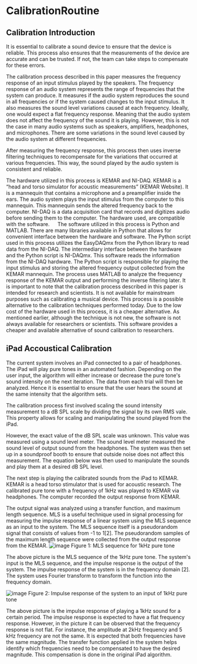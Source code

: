 # CalibrationRoutine

## Calibration Introduction
It is essential to calibrate a sound device to ensure that the device is reliable. This process also ensures that the measurements of the device are accurate and can be trusted. If not, the team can take steps to compensate for these errors. 

The calibration process described in this paper measures the frequency response of an input stimulus played by the speakers. The frequency response of an audio system represents the range of frequencies that the system can produce. It measures if the audio system reproduces the sound in all frequencies or if the system caused changes to the input stimulus. It also measures the sound level variations caused at each frequency. Ideally, one would expect a flat frequency response. Meaning that the audio system does not affect the frequency of the sound it is playing. However, this is not the case in many audio systems such as speakers, amplifiers, headphones, and microphones. There are some variations in the sound level caused by the audio system at different frequencies.  

After measuring the frequency response, this process then uses inverse filtering techniques to recompensate for the variations that occurred at various frequencies. This way, the sound played by the audio system is consistent and reliable. 

The hardware utilized in this process is KEMAR and NI-DAQ. KEMAR is a “head and torso simulator for acoustic measurements” (KEMAR Website). It is a mannequin that contains a microphone and a preamplifier inside the ears. The audio system plays the input stimulus from the computer to this mannequin. This mannequin sends the altered frequency back to the computer. NI-DAQ is a data acquisition card that records and digitizes audio before sending them to the computer. The hardware used, are compatible with the software. 
  
The software utilized in this process is Python and MATLAB. There are many libraries available in Python that allows for convenient interface between the hardware and software. The Python script used in this process utilizes the EasyDAQmx from the Python library to read data from the NI-DAQ. The intermediary interface between the hardware and the Python script is NI-DAQmx. This software reads the information from the NI-DAQ hardware. The Python script is responsible for playing the input stimulus and storing the altered frequency output collected from the KEMAR mannequin. The process uses MATLAB to analyze the frequency response of the KEMAR output and performing the inverse filtering later.
It is important to note that the calibration process described in this paper is intended for research and scientists. It is not available for mainstream purposes such as calibrating a musical device. This process is a possible alternative to the calibration techniques performed today. Due to the low cost of the hardware used in this process, it is a cheaper alternative. As mentioned earlier, although the technique is not new, the software is not always available for researchers or scientists. This software provides a cheaper and available alternative of sound calibration to researchers.

## iPad Accoustical Calibration 

The current system involves an iPad connected to a pair of headphones. The iPad will play pure tones in an automated fashion. Depending on the user input, the algorithm will either increase or decrease the pure tone's sound intensity on the next iteration. The data from each trial will then be analyzed. Hence it is essential to ensure that the user hears the sound at the same intensity that the algorithm sets. 

The calibration process first involved scaling the sound intensity measurement to a dB SPL scale by dividing the signal by its own RMS vale. This property allows for scaling and manipulating the sound played from the iPad.

However, the exact value of the dB SPL scale was unknown. This value was measured using a sound level meter. The sound level meter measured the sound level of output sound from the headphones. The system was then set up in a soundproof booth to ensure that outside noise does not affect this measurement. The equation below was then used to manipulate the sounds and play them at a desired dB SPL level.

The next step is playing the calibrated sounds from the iPad to KEMAR. KEMAR is a head torso stimulator that is used for acoustic research. The calibrated pure tone with a frequency of 1kHz was played to KEMAR via headphones. The computer recorded the output response from KEMAR. 

The output signal was analyzed using a transfer function, and maximum length sequence. MLS is a useful technique used in signal processing for measuring the impulse response of a linear system using the MLS sequence as an input to the system. The MLS sequence itself is a pseudorandom signal that consists of values from -1 to 1[2]. The pseudorandom samples of the maximum length sequence were collected from the output response from the KEMAR. 
![image](https://user-images.githubusercontent.com/62814852/153279346-3c384d41-dcf9-4a2c-9a48-51cee72db1e0.png)
Figure 1: MLS sequence for 1kHz pure tone

The above picture is the MLS sequence of the 1kHz pure tone. The system's input is the MLS sequence, and the impulse response is the output of the system. The impulse response of the system is in the frequency domain [2]. The system uses Fourier transform to transform the function into the frequency domain. 

![image](https://user-images.githubusercontent.com/62814852/153279398-9f618280-daef-4791-aa91-05440a0339bc.png)
Figure 2: Impulse response of the system to an input of 1kHz pure tone

The above picture is the impulse response of playing a 1kHz sound for a certain period. The impulse response is expected to have a flat frequency response.  However, in the picture it can be observed that the frequency response is not flat. For instance, the amplitude at 2kHz frequency and 5 kHz frequency are not the same. It is expected that both frequencies have the same magnitude. The transfer function applied in the system helps identify which frequencies need to be compensated to have the desired magnitude. This compensation is done in the original iPad algorithm. 

